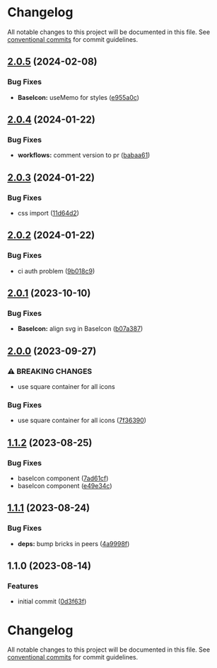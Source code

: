 # Changelog

All notable changes to this project will be documented in this file. See [conventional commits](https://www.conventionalcommits.org/en/v1.0.0/) for commit guidelines.

## [2.0.5](https://github.com/taskany-inc/icons/compare/v2.0.4...v2.0.5) (2024-02-08)


### Bug Fixes

* **BaseIcon:** useMemo for styles ([e955a0c](https://github.com/taskany-inc/icons/commit/e955a0cd5cbe984653c08938c5c5837a5da5641f))

## [2.0.4](https://github.com/taskany-inc/icons/compare/v2.0.3...v2.0.4) (2024-01-22)


### Bug Fixes

* **workflows:** comment version to pr ([babaa61](https://github.com/taskany-inc/icons/commit/babaa6197437feba5c0211798b48c78bb8b0c7dc))

## [2.0.3](https://github.com/taskany-inc/icons/compare/v2.0.2...v2.0.3) (2024-01-22)


### Bug Fixes

* css import ([11d64d2](https://github.com/taskany-inc/icons/commit/11d64d28470292d9900538e42556cd6f27cfdd72))

## [2.0.2](https://github.com/taskany-inc/icons/compare/v2.0.1...v2.0.2) (2024-01-22)


### Bug Fixes

* ci auth problem ([9b018c9](https://github.com/taskany-inc/icons/commit/9b018c9bcd0f660cf12e20e3a00b645a69143cb8))

## [2.0.1](https://github.com/taskany-inc/icons/compare/v2.0.0...v2.0.1) (2023-10-10)


### Bug Fixes

* **BaseIcon:** align svg in BaseIcon ([b07a387](https://github.com/taskany-inc/icons/commit/b07a387f3b681a487c6269feaf148c1dd4b58a86))

## [2.0.0](https://github.com/taskany-inc/icons/compare/v1.1.2...v2.0.0) (2023-09-27)


### ⚠ BREAKING CHANGES

* use square container for all icons

### Bug Fixes

* use square container for all icons ([7f36390](https://github.com/taskany-inc/icons/commit/7f363905be10b9adf704b7a35eab6edad2dc8e03))

## [1.1.2](https://github.com/taskany-inc/icons/compare/v1.1.1...v1.1.2) (2023-08-25)


### Bug Fixes

* baseIcon component ([7ad61cf](https://github.com/taskany-inc/icons/commit/7ad61cf7997dad086061b709ea69808d4abd4876))
* baseIcon component ([e49e34c](https://github.com/taskany-inc/icons/commit/e49e34ce9867aeb849f08bfca292a8de4028c0b6))

## [1.1.1](https://github.com/taskany-inc/icons/compare/v1.1.0...v1.1.1) (2023-08-24)


### Bug Fixes

* **deps:** bump bricks in peers ([4a9998f](https://github.com/taskany-inc/icons/commit/4a9998fdb19219c72a111307017ee457284a8c29))

## 1.1.0 (2023-08-14)


### Features

* initial commit ([0d3f63f](https://github.com/taskany-inc/icons/commit/0d3f63f5de0da65c8c143191d3b79d16bef51610))

# Changelog

All notable changes to this project will be documented in this file. See [conventional commits](https://www.conventionalcommits.org/en/v1.0.0/) for commit guidelines.
